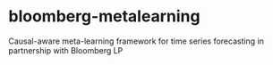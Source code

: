 # bloomberg-metalearning
Causal-aware meta-learning framework for time series forecasting in partnership with Bloomberg LP
